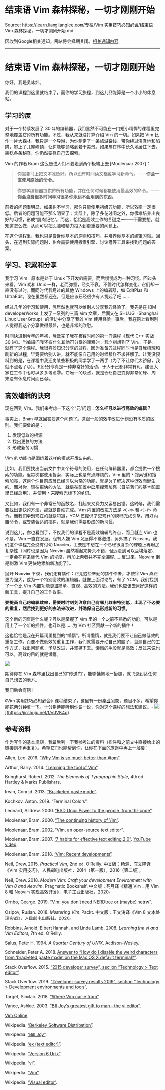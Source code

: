 # 结束语 Vim 森林探秘，一切才刚刚开始 

Source: https://learn.lianglianglee.com/专栏/Vim 实用技巧必知必会/结束语 Vim 森林探秘，一切才刚刚开始.md

因收到Google相关通知，网站将会择期关闭。[相关通知内容](https://lumendatabase.org/notices/44265620)

---

# 结束语 Vim 森林探秘，一切才刚刚开始

你好，我是吴咏炜。

我们的课程到这里就结束了，而你的学习旅程，到这儿只能算是一个小小的休息站。

## 学习的度

对于一个持续发展了 30 年的编辑器，我们显然不可能在一门短小精悍的课程里完整地覆盖它的所有功能。不过，我从来就没打算介绍 Vim 的一切。如果把 Vim 比作一片大森林，我只是一个导游，为你制定了一条旅游路线，带你绕过沼泽地和陷阱，攀上了几座峰顶，让你能够领略到若干美景。如果想在林中长久地居住下去，熟稔各条秘径，你仍然要靠自己去探索。

Vim 的作者 Bram 这么告诫人们不要走到两个极端上去 [Moolenaar 2007]：

> 你需要马上把文本准备好。所以没有时间读文档或学习新命令。——**你会一直使用原始的命令。**
>
> 你想学编辑器提供的所有功能，并在任何时候都能使用最高效的命令。——**你会浪费很多时间学习很多你永远不会用到的东西。**

前者的问题很明显，如果你不学习，那你只能使用初级的功能，所以效率一定很低。后者的问题可能不那么明显了：实际上，除了多花时间之外，你很难培养出良好的习惯，形成“肌肉记忆”。而这，恰恰是高效工作的关键之一——不需要想，就知道怎么做，从而可以把头脑和精力投入到更重要的问题上。

在这个课程里，我也只是告诉你基本的原则和技巧，并培养你基本的编辑习惯。回头，在遇到实际问题时，你会需要使用搜索引擎、讨论组等工具来找到问题的答案。

## 学习、积累和分享

我学习 Vim，原本是处于 Linux 下开发的需要，而后慢慢成为一种习惯。回过头来看，Vim 就和 Unix 一样，老而弥坚，经久不衰，不管时代怎样变化，它们却一直没有过时。而同时代我用过的其他 Windows 上的编辑器，如 EditPlus 和 UltraEdit，现在虽然都还在，但是应该已经很少有人提起了吧……

经过几年的学习和使用，我居然也就可以给别人分享我的经验了。我先是在 IBM developerWorks 上发了一系列的三篇 Vim 文章，后面又在 SHLUG（Shanghai Linux User Group）的活动中分享了我的 Vim 使用经验。事后，我在网上看到别人觉得我这个分享做得最好，也是非常的欣慰。

时间快进到今年的年初，我做完了我在极客时间的第一门课程《现代 C++ 实战 30 讲》。当编辑问我还有什么其他可分享的课程时，我立刻想到了 Vim。于是，就有了这个课程。我很喜欢知识分享的过程，因为准备的过程同时也是自我梳理和刷新的过程，毕竟要给别人讲，就不能像自己用的时候那样不求甚解了。让我没预料到的是，在课程中我还向某些积极的同学学了一两手（为了不让你们太骄傲，我就不点名了😉）。知识分享真是一种非常好的活动，于人于己都非常有利。建议大家在工作中也可以多多考虑😇。它唯一的缺点，就是会让自己变得非常忙碌、周末没有休息时间而已😂。

## 高效编辑的诀窍

现在回到 Vim。我们来考虑一下这个“元”问题：**怎么样可以进行高效的编辑？**

事实上，Bram 早就回答过这个问题了。这跟一般的效率改进计划没有本质的区别。我们要做的是：

1. 发现低效的根源
2. 找出更快的方法
3. 形成新的习惯

Vim 的功能也是围绕着这样的模式开发出来的。

比如，我们要找出当前文件中某个符号的使用，在任何编辑器里，都会提供一个搜索的功能。但每次都使用搜索，实际上也是有点麻烦的。Vim 里的 `*` 搜索键和搜索加亮，这两个你目前应当已经习以为常的功能，就是为了解决这种低效而诞生的。而对你，现在更快的方法，就是在配置中启用搜索加亮（目前我们的基本配置里已经启用），并使用 `*` 来搜索光标下的单词。

又比如，我们有一个非常长的函数名，打起来又费力又容易出错。这时候，我们需要找出更快的方法，那就是自动完成。Vim 内置的改进方法是 `<C-N>` 和 `<C-P>` 命令。而我们学到现在的就该知道，YCM 还提供了更现代的模糊完成引擎。用好内置命令，或安装合适的插件，就是我们需要形成的新习惯。

说到这儿，你也看到了，不仅我们的课程不是高效编辑的终点，而且就连 Vim 也不是。Vim 一直在发展，但有人嫌 Vim 发展得不够激进，另外搞了 Neovim。我们这个课程完全没有讨论 Neovim，主要是不想在一个已经很复杂的课题上再增加复杂性（同时也是因为 Neovim 虽然看起来势头不错，但远没到可以尘埃落定、一定会在将来替代 Vim 的程度，再加上两者并不完全兼容……反过来，Neovim 倒是刺激 Vim 更快地添加新功能了）。

抛开 Neovim 不谈，我们还有插件：正是这些辛勤的插件作者，才使得 Vim 真正更为强大，成为一个特别高效的编辑器。就像上面讨论的，有了 YCM，我们找到了一个比 Vim 内置功能更加简单、直观、高效的方法。我们也应该去用好这样的新工具，提升自己的工作效率。

**要提高自己的编辑效率，需要时时刻刻注意自己有哪儿效率特别低，出现了不必要的重复，然后找到更好的办法来改进，并确保自己形成新的习惯。**

这个新的习惯是什么呢？可以是掌握了 Vim 里的一个之前不熟悉的功能，可以是用上了一个新的插件，也可以是……为 Vim 社区贡献一个新的插件！

这也恰恰是我在开篇词里提到的“懒惰”。所谓懒惰，就是我们要不让自己做低效的重复工作。而要不做低效的重复工作，我们就需要开动自己的脑子，监测自己的工作方式，找出问题点，予以改进，并坚持下去。懒惰的手段就是高效；反过来说也可以，高效的目的就是懒惰。

![](assets/9acfda8886d48783a2ce44992cf9c06d.jpg)

期待你在 Vim 森林里找出自己的“传送门”，能够慵懒地一抬腿，就飞速到达任何自己想去的地方。

我们后会有期！

《Vim 实用技巧必知必会》课程结束了，这里有一份[毕业问卷](https://jinshuju.net/f/vUVK4d)，题目不多，希望你能花两分钟填一下。十分期待能听到你说一说，你对这个课程的想法和建议。-
![](assets/71b5fb4e0b3db4623c0686b6a0715e24.jpg)](<https://jinshuju.net/f/vUVK4d>)

## 参考资料

作为写作的基本规矩，我最后列一下我参考过的资料（插件和之前文中直接给出的链接则不再重复）。希望它们也能帮到你，让你在下面的旅途中再上一层楼：

Allen, Leo. 2016. [“Why Vim is so much better than Atom”](https://blog.makersacademy.com/why-vim-is-so-much-better-than-atom-4e8253e6f605).

Arthur, Barry. 2014. [“Learning the tool of Vim”](https://of-vim-and-vigor.blogspot.com/2014/08/learning-tool-of-vim.html).

Bringhurst, Robert. 2012. *The Elements of Typographic Style*, 4th ed. Hartley & Marks Publishers.

Irwin, Conrad. 2013. [“Bracketed paste mode”](https://cirw.in/blog/bracketed-paste).

Kochkov, Anton. 2019. [“Terminal Colors”](https://gist.github.com/XVilka/8346728).

Leonard, Andrew. 2000. [“BSD Unix: Power to the people, from the code”](https://www.salon.com/test/2000/05/16/chapter_2_part_one/).

Moolenaar, Bram. 2000. [“The continuing history of Vim”](https://moolenaar.net/vimstory.pdf).

Moolenaar, Bram. 2002. [“Vim, an open-source text editor”](http://www.free-soft.org/FSM/english/issue01/vim.html).

Moolenaar, Bram. 2007. [“7 habits for effective text editing 2.0”](https://moolenaar.net/habits_2007.pdf). [YouTube video](https://www.youtube.com/watch?v=p6K4iIMlouI).

Moolenaar, Bram. 2018. [“Vim: Recent developments”](https://www.moolenaar.net/Vim_Krakow_2018.pdf).

Neil, Drew. 2015. *Practical Vim*, 2nd ed. O’Reilly. 中文版：杨源、车文隆译《Vim 实用技巧》，人民邮电出版社，2014（第一版），2016（第二版）。

Neil, Drew. 2018. *Modern Vim: Craft your development Environment with Vim 8 and Neovim*. Pragmatic Bookshelf. 中文版：死月译《精通 Vim：用 Vim 8 和 Neovim 实现高效开发》，电子工业出版社，2020。

Ornbo, George. 2019. [“Vim: you don’t need NERDtree or (maybe) netrw”](https://shapeshed.com/vim-netrw/).

Osipov, Ruslan. 2018. *Mastering Vim*. Packt. 中文版：王文涛译《Vim 8 文本处理实战》，人民邮电出版社，2020。

Robbins, Arnold, Elbert Hannah, and Linda Lamb. 2008. *Learning the vi and Vim Editors*, 7th ed. O’Reilly.

Salus, Peter H. 1994. *A Quarter Century of UNIX*. Addison-Wesley.

Schneider, Peter A. 2018. [Answer to “How do I disable the weird characters from ‘bracketed paste mode’ on the Mac OS X default terminal?”](https://stackoverflow.com/a/50654284/816999).

Stack Overflow. 2015. [“2015 developer survey”, section “Technology > Text editor”](https://insights.stackoverflow.com/survey/2015#tech-editor).

Stack Overflow. 2019. [“Developer survey results 2019”, section “Technology > Development environments and tools”](https://insights.stackoverflow.com/survey/2019#development-environments-and-tools).

Target, Sinclair. 2018. [“Where Vim came from”](https://twobithistory.org/2018/08/05/where-vim-came-from.html).

Vance, Ashlee. 2003. [“Bill Joy’s greatest gift to man – the vi editor”](https://www.theregister.co.uk/2003/09/11/bill_joys_greatest_gift).

[Vim Online](https://www.vim.org/).

Wikipedia. [“Berkeley Software Distribution”](https://en.wikipedia.org/wiki/Berkeley_Software_Distribution).

Wikipedia. [“Bill Joy”](https://en.wikipedia.org/wiki/Bill_Joy).

Wikipedia. [“ex (text editor)”](https://en.wikipedia.org/wiki/Ex_(text_editor)).

Wikipedia. [“Version 6 Unix”](https://en.wikipedia.org/wiki/Version_6_Unix).

Wikipedia. [“vi”](https://en.wikipedia.org/wiki/Vi).

Wikipedia. [“Vim”](https://en.wikipedia.org/wiki/Vim_(text_editor)).

Wikipedia. [“Visual editor”](https://en.wikipedia.org/wiki/Visual_editor).